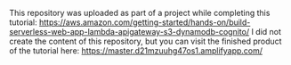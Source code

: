 This repository was uploaded as part of a project while completing this tutorial:
https://aws.amazon.com/getting-started/hands-on/build-serverless-web-app-lambda-apigateway-s3-dynamodb-cognito/
I did not create the content of this repository, but you can visit the finished product of the tutorial here:
https://master.d21mzuuhg47os1.amplifyapp.com/
